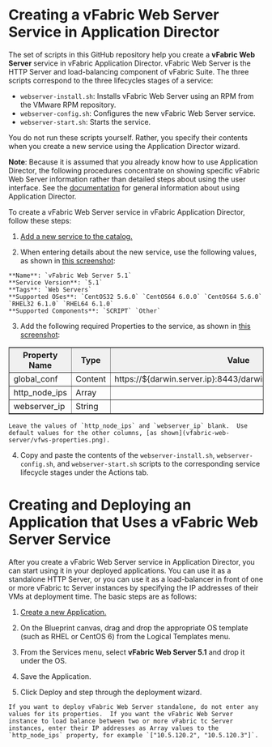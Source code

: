 # Creating a vFabric Web Server Service in Application Director

The set of scripts in this GitHub repository help you create a **vFabric Web Server** service in vFabric Application Director.  vFabric Web Server is the HTTP Server and load-balancing component of vFabric Suite. The three scripts correspond to the three lifecycles stages of a service: 

* `webserver-install.sh`:  Installs vFabric Web Server using an RPM from the VMware RPM repository.  
* `webserver-config.sh`:  Configures the new vFabric Web Server service.   
* `webserver-start.sh`: Starts the service.  

You do not run these scripts yourself.  Rather, you specify their contents when you create a new service using the Application Director wizard.

**Note**: Because it is assumed that you already know how to use Application Director, the following procedures concentrate on showing specific vFabric Web Server information rather than detailed steps about using the user interface.  See the [documentation](http://pubs.vmware.com/appdirector-1/index.jsp) for general information about using Application Director.

To create a vFabric Web Server service in vFabric Application Director, follow these steps:

1.   [Add a new service to the catalog.](http://pubs.vmware.com/appdirector-1/topic/com.vmware.appdirector.using.doc/GUID-68665799-52B6-4B70-82CE-9F03C60958FB.html)

2.   When entering details about the new service, use the following values, as shown in [this screenshot](vfabric-web-server/vfws-create.png):

    **Name**: `vFabric Web Server 5.1`  
    **Service Version**: `5.1`  
    **Tags**: `Web Servers`  
    **Supported OSes**: `CentOS32 5.6.0` `CentOS64 6.0.0` `CentOS64 5.6.0` `RHEL32 6.1.0` `RHEL64 6.1.0`  
    **Supported Components**: `SCRIPT` `Other`

3.   Add the following required Properties to the service, as shown in [this screenshot](vfabric-web-server/vfws-properties.png):
<table border=1>
    <tr>
      <th style="background-color:#F0F0F0">Property Name</th>
      <th style="background-color:#F0F0F0">Type</th>
      <th style="background-color:#F0F0F0">Value</th>
    </tr>
    <tr>
       <td>global_conf</td>
       <td>Content</td>
       <td>https://${darwin.server.ip}:8443/darwin/conf/darwin_global.conf</td>
    </tr> 
    <tr>
        <td>http_node_ips</td>
        <td>Array</td>
        <td></td>
    </tr> 
    <tr>
        <td>webserver_ip</td>
        <td>String</td>
	<td></td>
    </tr> 
</table>

    Leave the values of `http_node_ips` and `webserver_ip` blank.  Use default values for the other columns, [as shown](vfabric-web-server/vfws-properties.png).

4.  Copy and paste the contents of the `webserver-install.sh`, `webserver-config.sh`, and `webserver-start.sh` scripts to the corresponding service lifecycle stages under the Actions tab.

# Creating and Deploying an Application that Uses a vFabric Web Server Service  

After you create a vFabric Web Server service in Application Director, you can start using it in your deployed applications.  You can use it as a standalone HTTP Server, or you can use it as a load-balancer in front of one or more vFabric tc Server instances by specifying the IP addresses of their VMs at deployment time.  The basic steps are as follows: 

1.   [Create a new Application.](http://pubs.vmware.com/appdirector-1/topic/com.vmware.appdirector.using.doc/GUID-E5C015BA-415C-43A8-A144-8CFBB6117EE3.html)

3.   On the Blueprint canvas, drag and drop the appropriate OS template (such as RHEL or CentOS 6) from the Logical Templates menu.

4.   From the Services menu, select **vFabric Web Server 5.1** and drop it under the OS.  

5.   Save the Application.

6.   Click Deploy and step through the deployment wizard.  

    If you want to deploy vFabric Web Server standalone, do not enter any values for its properties.  If you want the vFabric Web Server instance to load balance between two or more vFabric tc Server instances, enter their IP addresses as Array values to the `http_node_ips` property, for example `["10.5.120.2", "10.5.120.3"]`.

